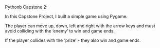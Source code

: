 Pythonb Capstone 2:

In this Capstone Project, I built a simple game using Pygame.

The player can move up, down, left and right with the arrow keys and must avoid colliding with the ‘enemy’ to win and game ends.

If the player collides with the 'prize' - they also win and game ends.

